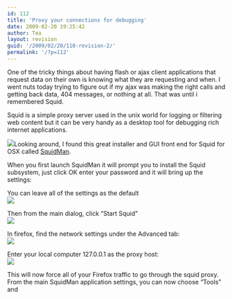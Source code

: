 ```yaml
---
id: 112
title: 'Proxy your connections for debugging'
date: 2009-02-20 19:25:42
author: Tea
layout: revision
guid: '/2009/02/20/110-revision-2/'
permalink: '/?p=112'
---
```


One of the tricky things about having flash or ajax client applications that request data on their own is knowing what they are requesting and when. I went nuts today trying to figure out if my ajax was making the right calls and getting back data, 404 messages, or nothing at all. That was until i remembered Squid.

Squid is a simple proxy server used in the unix world for logging or filtering web content but it can be very handy as a desktop tool for debugging rich internet applications.

![](/img/entries/squidman_appicon.gif)Looking around, I found this great installer and GUI front end for Squid for OSX called [SquidMan](http://homepage.mac.com/adg/SquidMan/).

When you first launch SquidMan it will prompt you to install the Squid subsystem, just click OK enter your password and it will bring up the settings:

You can leave all of the settings as the default  
![](/img/entries/squidman_settings.png)

Then from the main dialog, click “Start Squid”  
![](/img/entries/squidman_main.png)

In firefox, find the network settings under the Advanced tab:  
![](/img/entries/squidman_firefox_settings.png)

Enter your local computer 127.0.0.1 as the proxy host:  
![](/img/entries/suidman_firefox_settings2.png)

This will now force all of your Firefox traffic to go through the squid proxy. From the main SquidMan application settings, you can now choose “Tools” and